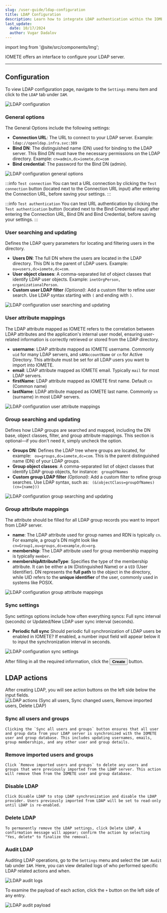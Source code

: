 ```yaml
---
slug: /user-guide/ldap-configuration
title: LDAP Configuration
description: Learn how to integrate LDAP authentication within the IOMETE Data Plane
last_update:
  date: 10/17/2024
  author: Vugar Dadalov
---
```


import Img from '@site/src/components/Img';

IOMETE offers an interface to configure your LDAP server.

---

## Configuration

To view LDAP configuration page, navigate to the `Settings` menu item and click to the `LDAP` tab under `IAM`.

<Img src="/img/user-guide/iam/ldap/ldap-configuration.png" alt="LDAP configuration" />

### General options

The General Options include the following settings:

- **Connection URL**:
  The URL to connect to your LDAP server. Example: `ldap://openldap.infra.svc:389`
- **Bind DN**:
  The distinguished name (DN) used for binding to the LDAP server. This Bind DN must have the necessary permissions on the LDAP directory. Example: `cn=admin,dc=iomete,dc=com`
- **Bind credential**:
  The password for the Bind DN (admin).

<Img src="/img/user-guide/iam/ldap/ldap-general-options.png" alt="LDAP configuration general options" maxWidth="600px"/>

:::info `Test connection`
You can test a URL connection by clicking the `Test connection` button (located next to the Connection URL input) after entering the Connection URL, before saving your settings.
:::

:::info `Test authentication`
You can test URL authentication by clicking the `Test authentication` button (located next to the Bind Credential input) after entering the Connection URL, Bind DN and Bind Credential, before saving your settings.
:::

### User searching and updating

Defines the LDAP query parameters for locating and filtering users in the directory.

- **Users DN**:
  The full DN where the users are located in the LDAP directory. This DN is the parent of LDAP users. Example: ` ou=users,dc=iomete,dc=com`.
- **User object classes**:
  A comma-separated list of object classes that identify LDAP user objects. Example: `inetOrgPerson, organizationalPerson`.
- **Custom user LDAP filter** _(Optional)_:
  Add a custom filter to refine user search. Use LDAP syntax starting with `(` and ending with `)`.

<Img src="/img/user-guide/iam/ldap/ldap-user-setting.png" alt="LDAP configuration user searching and updating" maxWidth="600px"/>

### User attribute mappings

The LDAP attribute mapped as IOMETE refers to the correlation between LDAP attributes and the application's internal user model, ensuring user-related information is correctly retrieved or stored from the LDAP directory.

- **username**:
  LDAP attribute mapped as IOMETE username. Commonly `uid` for many LDAP servers, and `sAMAccountName` or `cn` for Active Directory. This attribute must be set for all LDAP users you want to import into IOMETE.
- **email**: LDAP attribute mapped as IOMETE email. Typically `mail` for most LDAP servers.
- **firstName**: LDAP attribute mapped as IOMETE first name. Default `cn` (Common name)
- **lastName**: LDAP attribute mapped as IOMETE last name. Commonly `sn` (surname) in most LDAP servers.

<Img src="/img/user-guide/iam/ldap/ldap-user-attribute-mapping.png" alt="LDAP configuration user attribute mappings" maxWidth="600px"/>

### Group searching and updating

Defines how LDAP groups are searched and mapped, including the DN base, object classes, filter, and group attribute mappings. This section is optional—if you don't need it, simply uncheck the option.

- **Groups DN**:
  Defines the LDAP tree where groups are located, for example: ` ou=groups,dc=iomete,dc=com`.
  This is the parent distinguished name (DN) of your LDAP groups.
- **Group object classes**:
  A comma-separated list of object classes that identify LDAP group objects, for instance: ` groupOfNames`
- **Custom group LDAP filter** _(Optional)_:
  Add a custom filter to refine group searches. Use LDAP syntax, such as: ` (&(objectClass=groupOfNames)(cn={name}))`

<Img src="/img/user-guide/iam/ldap/ldap-group-setting.png" alt="LDAP configuration group searching and updating" maxWidth="600px"/>

### Group attribute mappings

The attribute should be filled for all LDAP group records you want to import from LDAP server.

- **name**: The LDAP attribute used for group names and RDN is typically `cn`. For example, a group's DN might look like `cn=Group1,ou=groups,dc=example,dc=org`.
- **membership**: The LDAP attribute used for group membership mapping is typically `member`.
- **membershipAttributeType**: Specifies the type of the membership attribute. It can be either a `DN` (Distinguished Name) or a `UID` (User Identifier). DN represents the **full path** to the object in the directory, while UID refers to the **unique identifier** of the user, commonly used in systems like POSIX.

<Img src="/img/user-guide/iam/ldap/ldap-group-attribute-mapping.png" alt="LDAP configuration group attribute mappings" maxWidth="600px" />

### Sync settings

Sync settings options include how often everything syncs: Full sync interval (seconds) or Updated/New LDAP user sync interval (seconds).

- **Periodic full sync** Should periodic full synchronization of LDAP users be enabled in IOMETE? If enabled, a number input field will appear below it to input the synchronization interval in seconds.

<Img src="/img/user-guide/iam/ldap/ldap-sync-settings.png" alt="LDAP configuration sync settings" maxWidth="600px" />

After filling in all the required information, click the <button className="button button--primary button-iom">**Create**</button> button.

## LDAP actions

After creating LDAP, you will see action buttons on the left side below the input fields.
<Img src="/img/user-guide/iam/ldap/ldap-sync-actions.png" alt="LDAP actions (Sync all users, Sync changed users, Remove imported users, Delete LDAP)"  maxWidth="600px" />

### **Sync all users and groups**

    Clicking the `Sync all users and groups` button ensures that all user and group data from your LDAP server is synchronized with the IOMETE user and group database. This includes updating usernames, emails, group memberships, and any other user and group details.

### **Remove imported users and groups**

    Click `Remove imported users and groups` to delete any users and groups that were previously imported from the LDAP server. This action will remove them from the IOMETE user and group database.

### **Disable LDAP**

    Click Disable LDAP to stop LDAP synchronization and disable the LDAP provider. Users previously imported from LDAP will be set to read-only until LDAP is re-enabled.

### **Delete LDAP**

    To permanently remove the LDAP settings, click Delete LDAP. A confirmation message will appear; confirm the action by selecting "Yes, delete" to finalize the removal.
    
### **Audit LDAP**

Auditing LDAP operations, go to the `Settings` menu and select the `IAM Audit` tab under `IAM`. 
Here, you can view detailed logs of who performed specific LDAP related actions and when.

<Img src="/img/user-guide/iam/ldap/ldap-audit.png" alt="LDAP audit logs" />

To examine the payload of each action, click the `+` button on the left side of any entry. 

<Img src="/img/user-guide/iam/ldap/ldap-audit-payload.png" alt="LDAP audit payload" />